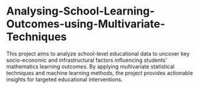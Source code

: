 # Analysing-School-Learning-Outcomes-using-Multivariate-Techniques
This project aims to analyze school-level educational data to uncover key socio-economic and infrastructural factors influencing students' mathematics learning outcomes. By applying multivariate statistical techniques and machine learning methods, the project provides actionable insights for targeted educational interventions.
